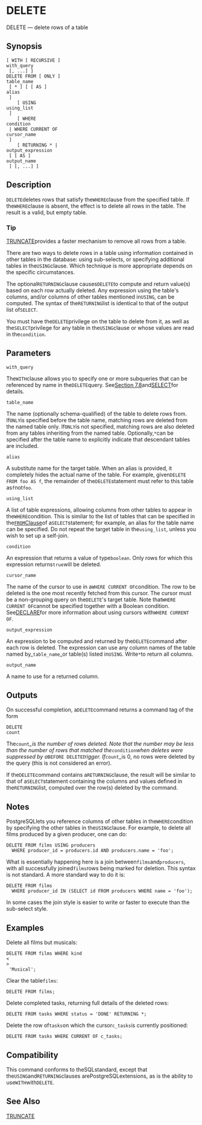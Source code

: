 # DELETE

DELETE — delete rows of a table

## Synopsis

```
[ WITH [ RECURSIVE ] 
with_query
 [, ...] ]
DELETE FROM [ ONLY ] 
table_name
 [ * ] [ [ AS ] 
alias
 ]
    [ USING 
using_list
 ]
    [ WHERE 
condition
 | WHERE CURRENT OF 
cursor_name
 ]
    [ RETURNING * | 
output_expression
 [ [ AS ] 
output_name
 ] [, ...] ]
```

## Description

`DELETE`deletes rows that satisfy the`WHERE`clause from the specified table. If the`WHERE`clause is absent, the effect is to delete all rows in the table. The result is a valid, but empty table.

### Tip

[TRUNCATE](https://www.postgresql.org/docs/10/static/sql-truncate.html)provides a faster mechanism to remove all rows from a table.

There are two ways to delete rows in a table using information contained in other tables in the database: using sub-selects, or specifying additional tables in the`USING`clause. Which technique is more appropriate depends on the specific circumstances.

The optional`RETURNING`clause causes`DELETE`to compute and return value(s) based on each row actually deleted. Any expression using the table's columns, and/or columns of other tables mentioned in`USING`, can be computed. The syntax of the`RETURNING`list is identical to that of the output list of`SELECT`.

You must have the`DELETE`privilege on the table to delete from it, as well as the`SELECT`privilege for any table in the`USING`clause or whose values are read in the`condition`.

## Parameters

`with_query`

The`WITH`clause allows you to specify one or more subqueries that can be referenced by name in the`DELETE`query. See[Section 7.8](https://www.postgresql.org/docs/10/static/queries-with.html)and[SELECT](https://www.postgresql.org/docs/10/static/sql-select.html)for details.

`table_name`

The name (optionally schema-qualified) of the table to delete rows from. If`ONLY`is specified before the table name, matching rows are deleted from the named table only. If`ONLY`is not specified, matching rows are also deleted from any tables inheriting from the named table. Optionally,`*`can be specified after the table name to explicitly indicate that descendant tables are included.

`alias`

A substitute name for the target table. When an alias is provided, it completely hides the actual name of the table. For example, given`DELETE FROM foo AS f`, the remainder of the`DELETE`statement must refer to this table as`f`not`foo`.

`using_list`

A list of table expressions, allowing columns from other tables to appear in the`WHERE`condition. This is similar to the list of tables that can be specified in the[`FROM`Clause](https://www.postgresql.org/docs/10/static/sql-select.html#SQL-FROM)of a`SELECT`statement; for example, an alias for the table name can be specified. Do not repeat the target table in the`using_list`, unless you wish to set up a self-join.

`condition`

An expression that returns a value of type`boolean`. Only rows for which this expression returns`true`will be deleted.

`cursor_name`

The name of the cursor to use in a`WHERE CURRENT OF`condition. The row to be deleted is the one most recently fetched from this cursor. The cursor must be a non-grouping query on the`DELETE`'s target table. Note that`WHERE CURRENT OF`cannot be specified together with a Boolean condition. See[DECLARE](https://www.postgresql.org/docs/10/static/sql-declare.html)for more information about using cursors with`WHERE CURRENT OF`.

`output_expression`

An expression to be computed and returned by the`DELETE`command after each row is deleted. The expression can use any column names of the table named by\_`table_name`\_or table(s) listed in`USING`. Write`*`to return all columns.

`output_name`

A name to use for a returned column.

## Outputs

On successful completion, a`DELETE`command returns a command tag of the form

```
DELETE 
count
```

The`count`_\_is the number of rows deleted. Note that the number may be less than the number of rows that matched the_`condition`_when deletes were suppressed by a_`BEFORE DELETE`_trigger. If_`count`\_is 0, no rows were deleted by the query (this is not considered an error).

If the`DELETE`command contains a`RETURNING`clause, the result will be similar to that of a`SELECT`statement containing the columns and values defined in the`RETURNING`list, computed over the row(s) deleted by the command.

## Notes

PostgreSQLlets you reference columns of other tables in the`WHERE`condition by specifying the other tables in the`USING`clause. For example, to delete all films produced by a given producer, one can do:

```
DELETE FROM films USING producers
  WHERE producer_id = producers.id AND producers.name = 'foo';
```

What is essentially happening here is a join between`films`and`producers`, with all successfully joined`films`rows being marked for deletion. This syntax is not standard. A more standard way to do it is:

```
DELETE FROM films
  WHERE producer_id IN (SELECT id FROM producers WHERE name = 'foo');
```

In some cases the join style is easier to write or faster to execute than the sub-select style.

## Examples

Delete all films but musicals:

```
DELETE FROM films WHERE kind 
<
>
 'Musical';
```

Clear the table`films`:

```
DELETE FROM films;
```

Delete completed tasks, returning full details of the deleted rows:

```
DELETE FROM tasks WHERE status = 'DONE' RETURNING *;
```

Delete the row of`tasks`on which the cursor`c_tasks`is currently positioned:

```
DELETE FROM tasks WHERE CURRENT OF c_tasks;
```

## Compatibility

This command conforms to theSQLstandard, except that the`USING`and`RETURNING`clauses arePostgreSQLextensions, as is the ability to use`WITH`with`DELETE`.

## See Also

[TRUNCATE](https://www.postgresql.org/docs/10/static/sql-truncate.html)

